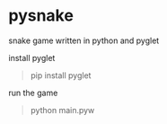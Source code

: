 # pysnake
snake game written in python and pyglet

install pyglet
  > pip install pyglet
  
run the game
  > python main.pyw
